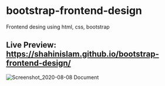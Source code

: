 # bootstrap-frontend-design
Frontend desing using html, css, bootstrap

## Live Preview: https://shahinislam.github.io/bootstrap-frontend-design/

![Screenshot_2020-08-08 Document](https://user-images.githubusercontent.com/33843231/89712671-21a4a380-d9b4-11ea-9f0e-d5919b29ae8c.jpg)

